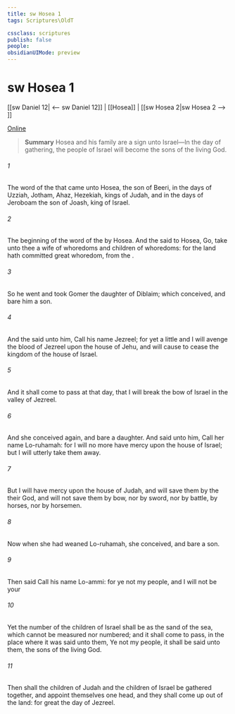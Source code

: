 ```yaml
---
title: sw Hosea 1
tags: Scriptures\OldT

cssclass: scriptures
publish: false
people:
obsidianUIMode: preview
---
```


# sw Hosea 1
[[sw Daniel 12| <-- sw Daniel 12]] | [[Hosea]] | [[sw Hosea 2|sw Hosea 2 --> ]]

[Online](https://churchofjesuschrist.org/study/scriptures/ot/hosea/1?lang=eng)

> __Summary__
Hosea and his family are a sign unto Israel—In the day of gathering, the people of Israel will become the sons of the living God.

###### 1 
The word of the  that came unto Hosea, the son of Beeri, in the days of Uzziah, Jotham, Ahaz,  Hezekiah, kings of Judah, and in the days of Jeroboam the son of Joash, king of Israel.

###### 2 
The beginning of the word of the  by Hosea. And the  said to Hosea, Go, take unto thee a wife of whoredoms and children of whoredoms: for the land hath committed great whoredom,  from the .

###### 3 
So he went and took Gomer the daughter of Diblaim; which conceived, and bare him a son.

###### 4 
And the  said unto him, Call his name Jezreel; for yet a little  and I will avenge the blood of Jezreel upon the house of Jehu, and will cause to cease the kingdom of the house of Israel.

###### 5 
And it shall come to pass at that day, that I will break the bow of Israel in the valley of Jezreel.

###### 6 
And she conceived again, and bare a daughter. And  said unto him, Call her name Lo-ruhamah: for I will no more have mercy upon the house of Israel; but I will utterly take them away.

###### 7 
But I will have mercy upon the house of Judah, and will save them by the  their God, and will not save them by bow, nor by sword, nor by battle, by horses, nor by horsemen.

###### 8 
Now when she had weaned Lo-ruhamah, she conceived, and bare a son.

###### 9 
Then said  Call his name Lo-ammi: for ye  not my people, and I will not be your 

###### 10 
Yet the number of the children of Israel shall be as the sand of the sea, which cannot be measured nor numbered; and it shall come to pass,  in the place where it was said unto them, Ye  not my people,  it shall be said unto them,  the sons of the living God.

###### 11 
Then shall the children of Judah and the children of Israel be gathered together, and appoint themselves one head, and they shall come up out of the land: for great  the day of Jezreel.

